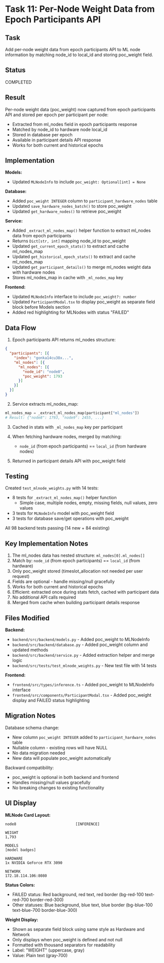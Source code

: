 # Task 11: Per-Node Weight Data from Epoch Participants API

## Task
Add per-node weight data from epoch participants API to ML node information by matching node_id to local_id and storing poc_weight field.

## Status
COMPLETED

## Result
Per-node weight data (poc_weight) now captured from epoch participants API and stored per epoch per participant per node:
- Extracted from ml_nodes field in epoch participants response
- Matched by node_id to hardware node local_id
- Stored in database per epoch
- Available in participant details API response
- Works for both current and historical epochs

## Implementation

**Models:**
- Updated `MLNodeInfo` to include `poc_weight: Optional[int] = None`

**Database:**
- Added `poc_weight INTEGER` column to `participant_hardware_nodes` table
- Updated `save_hardware_nodes_batch()` to store poc_weight
- Updated `get_hardware_nodes()` to retrieve poc_weight

**Service:**
- Added `_extract_ml_nodes_map()` helper function to extract ml_nodes data from epoch participants
- Returns `Dict[str, int]` mapping node_id to poc_weight
- Updated `get_current_epoch_stats()` to extract and cache ml_nodes_map
- Updated `get_historical_epoch_stats()` to extract and cache ml_nodes_map
- Updated `get_participant_details()` to merge ml_nodes weight data with hardware nodes
- Stores ml_nodes_map in cache with `_ml_nodes_map` key

**Frontend:**
- Updated `MLNodeInfo` interface to include `poc_weight?: number`
- Updated `ParticipantModal.tsx` to display poc_weight as separate field block before Models section
- Added red highlighting for MLNodes with status "FAILED"

## Data Flow

1. Epoch participants API returns ml_nodes structure:
```json
{
  "participants": [{
    "index": "gonka14cu38x...",
    "ml_nodes": [{
      "ml_nodes": [{
        "node_id": "node8",
        "poc_weight": 1793
      }]
    }]
  }]
}
```

2. Service extracts ml_nodes_map:
```python
ml_nodes_map = _extract_ml_nodes_map(participant["ml_nodes"])
# Result: {"node8": 1793, "node9": 2455, ...}
```

3. Cached in stats with `_ml_nodes_map` key per participant

4. When fetching hardware nodes, merged by matching:
   - `node_id` (from epoch participants) == `local_id` (from hardware nodes)

5. Returned in participant details API with poc_weight field

## Testing

Created `test_mlnode_weights.py` with 14 tests:
- 8 tests for `_extract_ml_nodes_map()` helper function
  - Simple case, multiple nodes, empty, missing fields, null values, zero values
- 3 tests for `MLNodeInfo` model with poc_weight field
- 3 tests for database save/get operations with poc_weight

All 98 backend tests passing (14 new + 84 existing)

## Key Implementation Notes

1. The ml_nodes data has nested structure: `ml_nodes[0].ml_nodes[]`
2. Match by: `node_id` (from epoch participants) == `local_id` (from hardware)
3. Only poc_weight stored (timeslot_allocation not needed per user request)
4. Fields are optional - handle missing/null gracefully
5. Works for both current and historical epochs
6. Efficient: extracted once during stats fetch, cached with participant data
7. No additional API calls required
8. Merged from cache when building participant details response

## Files Modified

**Backend:**
- `backend/src/backend/models.py` - Added poc_weight to MLNodeInfo
- `backend/src/backend/database.py` - Added poc_weight column and updated methods
- `backend/src/backend/service.py` - Added extraction helper and merge logic
- `backend/src/tests/test_mlnode_weights.py` - New test file with 14 tests

**Frontend:**
- `frontend/src/types/inference.ts` - Added poc_weight to MLNodeInfo interface
- `frontend/src/components/ParticipantModal.tsx` - Added poc_weight display and FAILED status highlighting

## Migration Notes

Database schema change:
- New column `poc_weight INTEGER` added to `participant_hardware_nodes` table
- Nullable column - existing rows will have NULL
- No data migration needed
- New data will populate poc_weight automatically

Backward compatibility:
- poc_weight is optional in both backend and frontend
- Handles missing/null values gracefully
- No breaking changes to existing functionality

## UI Display

**MLNode Card Layout:**
```
node8                           [INFERENCE]

WEIGHT
1,793

MODELS
[model badges]

HARDWARE
1x NVIDIA GeForce RTX 3090

NETWORK
172.18.114.106:8080
```

**Status Colors:**
- FAILED status: Red background, red text, red border (bg-red-100 text-red-700 border-red-300)
- Other statuses: Blue background, blue text, blue border (bg-blue-100 text-blue-700 border-blue-300)

**Weight Display:**
- Shown as separate field block using same style as Hardware and Network
- Only displays when poc_weight is defined and not null
- Formatted with thousand separators for readability
- Label: "WEIGHT" (uppercase, gray)
- Value: Plain text (gray-700)

